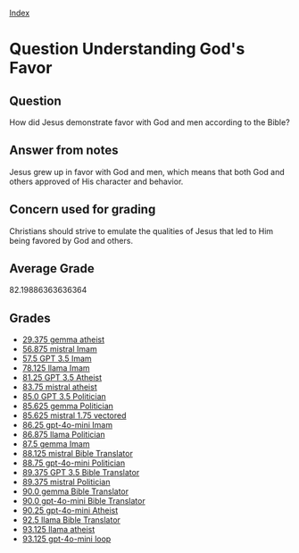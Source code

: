
[Index](../../index.md)
# Question Understanding God's Favor
## Question
How did Jesus demonstrate favor with God and men according to the Bible?

## Answer from notes
Jesus grew up in favor with God and men, which means that both God and others approved of His character and behavior.

## Concern used for grading
Christians should strive to emulate the qualities of Jesus that led to Him being favored by God and others.

## Average Grade
82.19886363636364

## Grades
 * [29.375 gemma atheist](../answers/gemma_atheist/Understanding_God_s_Favor.md)
 * [56.875 mistral Imam](../answers/mistral_Imam/Understanding_God_s_Favor.md)
 * [57.5 GPT 3.5 Imam](../answers/GPT_3.5_Imam/Understanding_God_s_Favor.md)
 * [78.125 llama Imam](../answers/llama_Imam/Understanding_God_s_Favor.md)
 * [81.25 GPT 3.5 Atheist](../answers/GPT_3.5_Atheist/Understanding_God_s_Favor.md)
 * [83.75 mistral atheist](../answers/mistral_atheist/Understanding_God_s_Favor.md)
 * [85.0 GPT 3.5 Politician](../answers/GPT_3.5_Politician/Understanding_God_s_Favor.md)
 * [85.625 gemma Politician](../answers/gemma_Politician/Understanding_God_s_Favor.md)
 * [85.625 mistral 1.75 vectored](../answers/mistral_1.75_vectored/Understanding_God_s_Favor.md)
 * [86.25 gpt-4o-mini Imam](../answers/gpt-4o-mini_Imam/Understanding_God_s_Favor.md)
 * [86.875 llama Politician](../answers/llama_Politician/Understanding_God_s_Favor.md)
 * [87.5 gemma Imam](../answers/gemma_Imam/Understanding_God_s_Favor.md)
 * [88.125 mistral Bible Translator](../answers/mistral_Bible_Translator/Understanding_God_s_Favor.md)
 * [88.75 gpt-4o-mini Politician](../answers/gpt-4o-mini_Politician/Understanding_God_s_Favor.md)
 * [89.375 GPT 3.5 Bible Translator](../answers/GPT_3.5_Bible_Translator/Understanding_God_s_Favor.md)
 * [89.375 mistral Politician](../answers/mistral_Politician/Understanding_God_s_Favor.md)
 * [90.0 gemma Bible Translator](../answers/gemma_Bible_Translator/Understanding_God_s_Favor.md)
 * [90.0 gpt-4o-mini Bible Translator](../answers/gpt-4o-mini_Bible_Translator/Understanding_God_s_Favor.md)
 * [90.25 gpt-4o-mini Atheist](../answers/gpt-4o-mini_Atheist/Understanding_God_s_Favor.md)
 * [92.5 llama Bible Translator](../answers/llama_Bible_Translator/Understanding_God_s_Favor.md)
 * [93.125 llama atheist](../answers/llama_atheist/Understanding_God_s_Favor.md)
 * [93.125 gpt-4o-mini loop](../answers/gpt-4o-mini_loop/Understanding_God_s_Favor.md)
